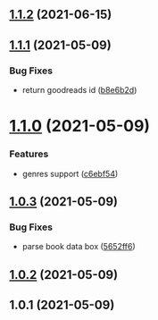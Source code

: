 ## [1.1.2](https://github.com/shakogegia/goodreads-parser/compare/1.1.1...1.1.2) (2021-06-15)

## [1.1.1](https://github.com/shakogegia/goodreads-parser/compare/1.1.0...1.1.1) (2021-05-09)


### Bug Fixes

* return goodreads id ([b8e6b2d](https://github.com/shakogegia/goodreads-parser/commit/b8e6b2d63fde773164e40d7534331c0dcc25b17f))

# [1.1.0](https://github.com/shakogegia/goodreads-parser/compare/1.0.3...1.1.0) (2021-05-09)


### Features

* genres support ([c6ebf54](https://github.com/shakogegia/goodreads-parser/commit/c6ebf5470c1cacfba086d70943cd0563a1246a67))

## [1.0.3](https://github.com/shakogegia/goodreads-parser/compare/1.0.2...1.0.3) (2021-05-09)


### Bug Fixes

* parse book data box ([5652ff6](https://github.com/shakogegia/goodreads-parser/commit/5652ff61b179b514a29961431d22e41eb34ec059))

## [1.0.2](https://github.com/shakogegia/goodreads-parser/compare/1.0.1...1.0.2) (2021-05-09)

## 1.0.1 (2021-05-09)

